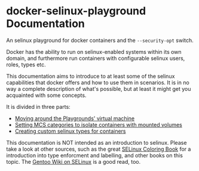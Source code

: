 
# docker-selinux-playground Documentation

An selinux playground for docker containers and the `--security-opt` switch.

Docker has the ability to run on selinux-enabled systems within its own domain,
and furthermore run containers with configurable selinux users, roles, types etc.

This documentation aims to introduce to at least some of the selinux capabilities that
docker offers and how to use them in scenarios. It is in no way a complete description
of what's possible, but at least it might get you acquainted with some concepts.

It is divided in three parts:

* [Moving around the Playgrounds' virtual machine](https://github.com/aschmidt75/docker-selinux-playground/blob/master/docs/01_virtual_machine_playground.md)
* [Setting MCS categories to isolate containers with mounted volumes](https://github.com/aschmidt75/docker-selinux-playground/blob/master/docs/02_categories.md)
* [Creating custom selinux types for containers](https://github.com/aschmidt75/docker-selinux-playground/blob/master/docs/03_custom_domain_types.md)

This documentation is NOT intended as an introduction to selinux. Please take
a look at other sources, such as the great [SELinux Coloring Book](https://people.redhat.com/duffy/selinux/selinux-coloring-book_A4-Stapled.pdf)
for a introduction into type enforcment and labelling, and other books on this topic. The [Gentoo Wiki on SELinux](http://wiki.gentoo.org/wiki/SELinux) is a good read, too.

